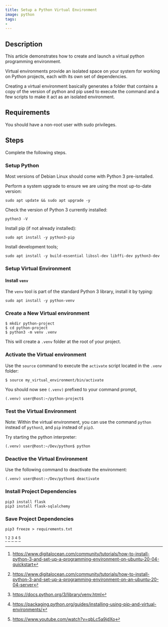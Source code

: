 ```yaml
---
title: Setup a Python Virtual Environment
image: python
tags:
-
---
```

## Description

This article demonstrates how to create and launch a virtual python programming environment.

Virtual environments provide an isolated space on your system for working on Python projects, each with its own set of dependencies.

Creating a virtual environment basically generates a folder that contains a copy of the version of python and pip used to execute the command and a few scripts to make it act as an isolated environment.

## Requirements

You should have a non-root user with sudo privileges.

## Steps

Complete the following steps.

### Setup Python

Most versions of Debian Linux should come with Python 3 pre-isntalled.

Perform a system upgrade to ensure we are using the most up-to-date version:

`sudo apt update && sudo apt upgrade -y`

Check the version of Python 3 currently installed:

`python3 -V`

Install pip (if not already installed):

`sudo apt install -y python3-pip`

Install development tools;

`sudo apt install -y build-essential libssl-dev libffi-dev python3-dev`

### Setup Virtual Environment 

#### Install `venv`

The `venv` tool is part of the standard Python 3 library, install it by typing:

`sudo apt install -y python-venv`

### Create a New Virtual environment

```
$ mkdir python-project
$ cd python-project
$ python3 -m venv .venv
```
This will create a `.venv` folder at the root of your project.

### Activate the Virtual environment

Use the `source` command to execute the `activate` script located in the `.venv` folder:

`$ source my_virtual_environment/bin/activate`

You should now see `(.venv)` prefixed to your command prompt,

`(.venv) user@host:~/python-project$`

### Test the Virtual Environment

Note: Within the virtual environment, you can use the command `python` instead of `python3`, and `pip` instead of `pip3`.

Try starting the python interpreter:

`(.venv) user@host:~/Dev/python$ python`

### Deactive the Virtual Environment

Use the following command to deactivate the environment:

`(.venv) user@host:~/Dev/python$ deactivate`

### Install Project Dependencies

```
pip3 install flask
pip3 install flask-sqlalchemy
```

### Save Project Dependencies

`pip3 freeze > requirements.txt`


[^1] [^2] [^3] [^4] [^5]

[^1]: https://www.digitalocean.com/community/tutorials/how-to-install-python-3-and-set-up-a-programming-environment-on-ubuntu-20-04-quickstart
[^2]: https://www.digitalocean.com/community/tutorials/how-to-install-python-3-and-set-up-a-programming-environment-on-an-ubuntu-20-04-server
[^3]: https://docs.python.org/3/library/venv.html
[^4]: https://packaging.python.org/guides/installing-using-pip-and-virtual-environments/
[^5]: https://www.youtube.com/watch?v=qbLc5a9jdXo